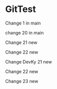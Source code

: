 # GitTest

Change 1 in main

change 20 in main

Change 21 new 

Change 22 new

Change DevKy 21 new

Change 22 new

Change 23 new

